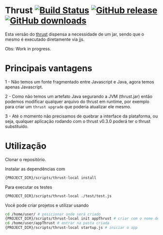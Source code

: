 Thrust
[![Build Status](https://travis-ci.org/Thrustjs/thrust.svg?branch=master)](https://travis-ci.org/Thrustjs/thrust) [![GitHub release](https://img.shields.io/github/release/thrustjs/thrust.svg)](https://github.com/Thrustjs/thrust/releases) [![GitHub downloads](https://img.shields.io/github/downloads/thrustjs/thrust/total.svg)](https://github.com/Thrustjs/thrust/releases)
===============

Esta versão do [thrust](https://github.com/Thrustjs/thrust) dispensa a necessidade de um jar, sendo que o mesmo é executado diretamente via jjs.

Obs: Work in progress.

# Principais vantagens

1 - Não temos um fonte fragmentado entre Javascript e Java, agora temos apenas Javascript.

2 - Como não temos um artefato Java segurando a JVM (thrust.jar) então podemos modificar qualquer arquivo do thrust em runtime, por exemplo para criar um ```thrust upgrade``` que poderia atualizar ele mesmo.

3 - Até o momento não precisamos de quebrar a interface da plataforma, ou seja, qualquer aplicação rodando com o thrust v0.3.0 poderá ter o thrust substituído.

# Utilização

Clonar o repositório.

Instalar as dependências com 

```bash
{PROJECT_DIR}/scripts/thrust-local install
```

Para executar os testes

```bash
{PROJECT_DIR}/scripts/thrust-local ./test/test.js
```
Você pode criar projetos e utilizar usando

```bash
cd /home/user/ # posicionar onde será criado
{PROJECT_DIR}/scripts/thrust-local init appThrust # criar com o nome desejado
cd /home/user/appThrust # entrar na pasta criada
{PROJECT_DIR}/scripts/thrust-local startup.js # iniciar o app
```
